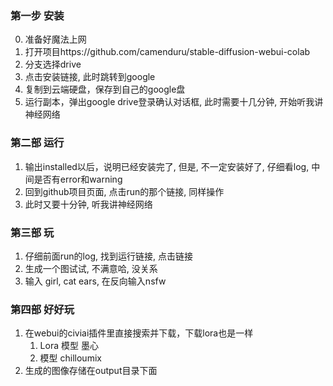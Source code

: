 ### 第一步 安装
0. 准备好魔法上网
1. 打开项目https://github.com/camenduru/stable-diffusion-webui-colab
2. 分支选择drive
3. 点击安装链接, 此时跳转到google
4. 复制到云端硬盘，保存到自己的google盘
5. 运行副本，弹出google drive登录确认对话框, 此时需要十几分钟, 开始听我讲神经网络


### 第二部 运行
1. 输出installed以后，说明已经安装完了, 但是, 不一定安装好了, 仔细看log, 中间是否有error和warning
2. 回到github项目页面, 点击run的那个链接, 同样操作
3. 此时又要十分钟, 听我讲神经网络


### 第三部 玩
1. 仔细前面run的log, 找到运行链接, 点击链接
2. 生成一个图试试, 不满意哈, 没关系
3. 输入 girl, cat ears, 在反向输入nsfw

### 第四部 好好玩

1. 在webui的civiai插件里直接搜索并下载，下载lora也是一样
   1. Lora 模型 墨心
   2. 模型 chilloumix
2. 生成的图像存储在output目录下面





